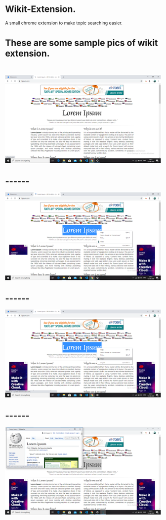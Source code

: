 # Wikit-Extension.
A small chrome extension to make topic searching easier.
<br>
# These are some sample pics of wikit extension.
<br><br>
![](wk-1.png)
# ------
![](wk-2.png)

# ------
![](wk-3.png)

# ------
![](wk-4.png)
